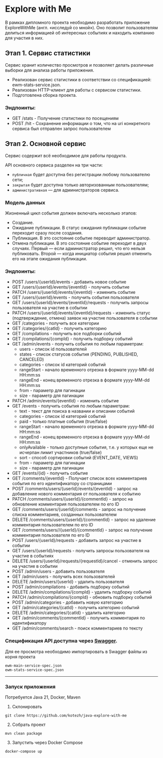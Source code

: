 # Explore with Me

В рамках дипломного проекта необходимо разработать приложение ExploreWithMe (англ. «исследуй со мной»).
Оно позволит пользователям делиться информацией об интересных событиях и находить компанию для участия в них.

## Этап 1. Сервис статистики

Сервис хранит количество просмотров и позволяет делать различные выборки для анализа работы приложения.

- Реализован сервис статистики в соответствии со спецификацией: ewm-stats-service.json.
- Реализован HTTP-клиент для работы с сервисом статистики.
- Подготовлена сборка проекта.

### Эндпоинты:

- GET /stats - Получение статистики по посещениям
- POST /hit - Сохранение информации о том, что на uri конкретного сервиса был отправлен запрос пользователем

## Этап 2. Основной сервис

Сервис содержит всё необходимое для работы продукта.

API основного сервиса разделен на три части:

- `публичная` будет доступна без регистрации любому пользователю сети;
- `закрытая` будет доступна только авторизованным пользователям;
- `административная` — для администраторов сервиса.

### Модель данных

Жизненный цикл события должен включать несколько этапов:

- Создание.
- Ожидание публикации. В статус ожидания публикации событие переходит сразу после создания.
- Публикация. В это состояние событие переводит администратор.
- Отмена публикации. В это состояние событие переходит в двух случаях. Первый — если администратор решил, что его нельзя
  публиковать. Второй — когда инициатор события решил отменить его на этапе ожидания публикации.

### Эндпоинты:

- POST /users/{userId}/events - добавить новое событие
- GET /users/{userId}/events/{eventId} - получить событие
- PATCH /users/{userId}/events/{eventId} - изменить событие
- GET /users/{userId}/events - получить события пользователя
- GET /users/{userId}/events/{eventId}/requests - получить запросы пользователя на участие в событии
- PATCH /users/{userId}/events/{eventId}/requests - изменить статус (подтверждение, отмена) заявок на участие
  пользователя в событии
- GET /categories - получить все категории
- GET /categories/{catId} - получить категорию
- GET /compilations - получить все подборки событий
- GET /compilations/{compId} - получить подборку событий
- GET /admin/events - получить события по любым параметрам:
    - users - список id пользователей
    - states - список статусов события (PENDING, PUBLISHED, CANCELED)
    - categories - список id категорий событий
    - rangeStart - начало временного отрезка в формате yyyy-MM-dd HH:mm:ss
    - rangeEnd - конец временного отрезка в формате yyyy-MM-dd HH:mm:ss
    - from - параметр для пагинации
    - size - параметр для пагинации
- PATCH /admin/events/{eventId} - изменить событие
- GET /events - получить события по любым параметрам:
    - text - текст для поиска в названии и описании событий
    - categories - список id категорий событий
    - paid - только платные события (true/false)
    - rangeStart - начало временного отрезка в формате yyyy-MM-dd HH:mm:ss
    - rangeEnd - конец временного отрезка в формате yyyy-MM-dd HH:mm:ss
    - onlyAvailable - только доступные события, т.е. у которых еще не исчерпан лимит участников (true/false)
    - sort - способ сортировки событий (EVENT_DATE, VIEWS)
    - from - параметр для пагинации
    - size - параметр для пагинации
- GET /events/{id} - получить событие
- GET /comments/{eventId} - Получает список всех комментариев события по его идентификатору со страницами
- POST /comments/users/{userId}/events/{eventId} - запрос на добавление нового комментария от пользователя к событию
- PATCH /comments/users/{userId}/{commentId} - запрос на обновление комментария пользователем по его ID
- GET /comments/users/{userId}/comments - запрос на получение списка комментариев, созданных пользователем
- DELETE /comments/users/{userId}/{commentId} - запрос на удаление комментария пользователем по его ID
- GET /comments/users//{userId}/{commentId} - запрос на получение комментария пользователя по его ID
- POST /users/{userId}/requests - добавить запрос на участие в событии
- GET /users/{userId}/requests - получить запросы пользователя на участие в событиях
- DELETE /users/{userId}/requests/{requestId}/cancel - отменить запрос на участие в событии
- POST /admin/users - добавить пользователя
- GET /admin/users - получить всех пользователей
- DELETE /admin/users/{userId} - удалить пользователя
- POST /admin/compilations - добавить подборку событий
- DELETE /admin/compilations/{compId} - удалить подборку событий
- PATCH /admin/compilations/{compId} - обновить подборку событий
- POST /admin/categories - добавить новую категорию
- GET /admin/categories/{catId} - получить категорию событий
- DELETE /admin/categories/{catId} - удалить категорию
- GET /admin/comments/{commentId} - получить комментария по идентификатору
- GET /admin/comments/search - поиск комментариев по тексту

### Спецификация API доступна через [Swagger](https://swagger.io/tools/swagger-editor/).

Для ее просмотра необходимо импортировать в Swagger файлы из корня проекта

```
ewm-main-service-spec.json
ewm-stats-service-spec.json
```

---

### Запуск приложения

Потребуется Java 21, Docker, Maven

1. Склонировать

```
git clone https://github.com/kotezh/java-explore-with-me
```

2. Собрать проект

```
mvn clean package
```

3. Запустить через Docker Compose

```
docker-compose up
```